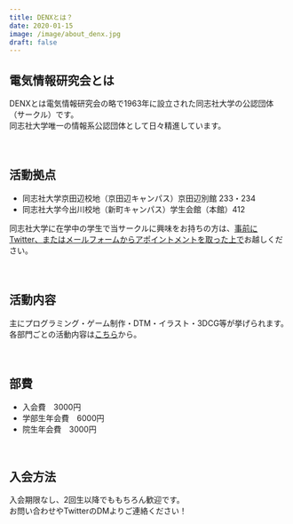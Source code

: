 ```yaml
---
title: DENXとは？
date: 2020-01-15
image: /image/about_denx.jpg
draft: false
---
```


## 電気情報研究会とは
DENXとは電気情報研究会の略で1963年に設立された同志社大学の公認団体（サークル）です。  
同志社大学唯一の情報系公認団体として日々精進しています。  
<br>
<br>

## 活動拠点
- 同志社大学京田辺校地（京田辺キャンパス）京田辺別館 233・234
- 同志社大学今出川校地（新町キャンパス）学生会館（本館）412

同志社大学に在学中の学生で当サークルに興味をお持ちの方は、<u>事前に<a href="https://twitter.com/DENX_jp" target="_blank" rel="noopener">Twitter</a>、または<a href="/contact/">メールフォーム</a>からアポイントメントを取った上で</u>お越しください。  
<br>
<br>

## 活動内容
主にプログラミング・ゲーム制作・DTM・イラスト・3DCG等が挙げられます。  
各部門ごとの活動内容は<a href="/departments/">こちら</a>から。  
<br>
<br>

## 部費
- 入会費　3000円
- 学部生年会費　6000円
- 院生年会費　3000円

<br>

## 入会方法
入会期限なし、2回生以降でももちろん歓迎です。  
お問い合わせやTwitterのDMよりご連絡ください！  